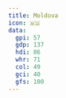 ```yaml
---
title: Moldova
icon: 🇲🇩
data:
  gpi: 57
  gdp: 137
  hdi: 86
  whr: 71
  col: 49
  gci: 40
  gfs: 100
---
```

